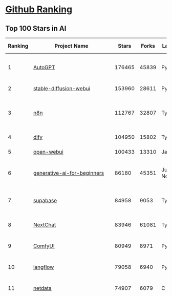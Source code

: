 [Github Ranking](../README.md)
==========

## Top 100 Stars in AI

| Ranking | Project Name | Stars | Forks | Language | Open Issues | Description | Last Commit |
| ------- | ------------ | ----- | ----- | -------- | ----------- | ----------- | ----------- |
| 1 | [AutoGPT](https://github.com/Significant-Gravitas/AutoGPT) | 176465 | 45839 | Python | 139 | AutoGPT is the vision of accessible AI for everyone, to use and to build on. Our mission is to provide the tools, so that you can focus on what matters. | 2025-06-27T23:23:57Z |
| 2 | [stable-diffusion-webui](https://github.com/AUTOMATIC1111/stable-diffusion-webui) | 153960 | 28611 | Python | 2349 | Stable Diffusion web UI | 2025-05-03T06:17:03Z |
| 3 | [n8n](https://github.com/n8n-io/n8n) | 112767 | 32807 | TypeScript | 644 | Fair-code workflow automation platform with native AI capabilities. Combine visual building with custom code, self-host or cloud, 400+ integrations. | 2025-06-28T00:53:31Z |
| 4 | [dify](https://github.com/langgenius/dify) | 104950 | 15802 | TypeScript | 682 | Production-ready platform for agentic workflow development. | 2025-06-27T12:11:39Z |
| 5 | [open-webui](https://github.com/open-webui/open-webui) | 100433 | 13310 | JavaScript | 169 | User-friendly AI Interface (Supports Ollama, OpenAI API, ...) | 2025-06-27T20:53:08Z |
| 6 | [generative-ai-for-beginners](https://github.com/microsoft/generative-ai-for-beginners) | 86180 | 45351 | Jupyter Notebook | 6 | 21 Lessons, Get Started Building with Generative AI  🔗 https://microsoft.github.io/generative-ai-for-beginners/ | 2025-06-23T04:14:43Z |
| 7 | [supabase](https://github.com/supabase/supabase) | 84958 | 9053 | TypeScript | 270 | The Postgres development platform. Supabase gives you a dedicated Postgres database to build your web, mobile, and AI applications. | 2025-06-28T02:57:59Z |
| 8 | [NextChat](https://github.com/ChatGPTNextWeb/NextChat) | 83946 | 61081 | TypeScript | 640 | ✨ Light and Fast AI Assistant. Support: Web \| iOS \| MacOS \| Android \|  Linux \| Windows | 2025-06-23T12:45:25Z |
| 9 | [ComfyUI](https://github.com/comfyanonymous/ComfyUI) | 80949 | 8971 | Python | 2371 | The most powerful and modular diffusion model GUI, api and backend with a graph/nodes interface. | 2025-06-27T23:57:55Z |
| 10 | [langflow](https://github.com/langflow-ai/langflow) | 79058 | 6940 | Python | 418 | Langflow is a powerful tool for building and deploying AI-powered agents and workflows. | 2025-06-28T02:47:50Z |
| 11 | [netdata](https://github.com/netdata/netdata) | 74907 | 6079 | C | 164 | The fastest path to AI-powered full stack observability, even for lean teams. | 2025-06-28T00:23:37Z |
| 12 | [funNLP](https://github.com/fighting41love/funNLP) | 74400 | 14890 | Python | 33 | 中英文敏感词、语言检测、中外手机/电话归属地/运营商查询、名字推断性别、手机号抽取、身份证抽取、邮箱抽取、中日文人名库、中文缩写库、拆字词典、词汇情感值、停用词、反动词表、暴恐词表、繁简体转换、英文模拟中文发音、汪峰歌词生成器、职业名称词库、同义词库、反义词库、否定词库、汽车品牌词库、汽车零件词库、连续英文切割、各种中文词向量、公司名字大全、古诗词库、IT词库、财经词库、成语词库、地名词库、历史名人词库、诗词词库、医学词库、饮食词库、法律词库、汽车词库、动物词库、中文聊天语料、中文谣言数据、百度中文问答数据集、句子相似度匹配算法集合、bert资源、文本生成&摘要相关工具、cocoNLP信息抽取工具、国内电话号码正则匹配、清华大学XLORE:中英文跨语言百科知识图谱、清华大学人工智能技术系列报告、自然语言生成、NLU太难了系列、自动对联数据及机器人、用户名黑名单列表、罪名法务名词及分类模型、微信公众号语料、cs224n深度学习自然语言处理课程、中文手写汉字识别、中文自然语言处理 语料/数据集、变量命名神器、分词语料库+代码、任务型对话英文数据集、ASR 语音数据集 + 基于深度学习的中文语音识别系统、笑声检测器、Microsoft多语言数字/单位/如日期时间识别包、中华新华字典数据库及api(包括常用歇后语、成语、词语和汉字)、文档图谱自动生成、SpaCy 中文模型、Common Voice语音识别数据集新版、神经网络关系抽取、基于bert的命名实体识别、关键词(Keyphrase)抽取包pke、基于医疗领域知识图谱的问答系统、基于依存句法与语义角色标注的事件三元组抽取、依存句法分析4万句高质量标注数据、cnocr：用来做中文OCR的Python3包、中文人物关系知识图谱项目、中文nlp竞赛项目及代码汇总、中文字符数据、speech-aligner: 从“人声语音”及其“语言文本”产生音素级别时间对齐标注的工具、AmpliGraph: 知识图谱表示学习(Python)库：知识图谱概念链接预测、Scattertext 文本可视化(python)、语言/知识表示工具：BERT & ERNIE、中文对比英文自然语言处理NLP的区别综述、Synonyms中文近义词工具包、HarvestText领域自适应文本挖掘工具（新词发现-情感分析-实体链接等）、word2word：(Python)方便易用的多语言词-词对集：62种语言/3,564个多语言对、语音识别语料生成工具：从具有音频/字幕的在线视频创建自动语音识别(ASR)语料库、构建医疗实体识别的模型（包含词典和语料标注）、单文档非监督的关键词抽取、Kashgari中使用gpt-2语言模型、开源的金融投资数据提取工具、文本自动摘要库TextTeaser: 仅支持英文、人民日报语料处理工具集、一些关于自然语言的基本模型、基于14W歌曲知识库的问答尝试--功能包括歌词接龙and已知歌词找歌曲以及歌曲歌手歌词三角关系的问答、基于Siamese bilstm模型的相似句子判定模型并提供训练数据集和测试数据集、用Transformer编解码模型实现的根据Hacker News文章标题自动生成评论、用BERT进行序列标记和文本分类的模板代码、LitBank：NLP数据集——支持自然语言处理和计算人文学科任务的100部带标记英文小说语料、百度开源的基准信息抽取系统、虚假新闻数据集、Facebook: LAMA语言模型分析，提供Transformer-XL/BERT/ELMo/GPT预训练语言模型的统一访问接口、CommonsenseQA：面向常识的英文QA挑战、中文知识图谱资料、数据及工具、各大公司内部里大牛分享的技术文档 PDF 或者 PPT、自然语言生成SQL语句（英文）、中文NLP数据增强（EDA）工具、英文NLP数据增强工具 、基于医药知识图谱的智能问答系统、京东商品知识图谱、基于mongodb存储的军事领域知识图谱问答项目、基于远监督的中文关系抽取、语音情感分析、中文ULMFiT-情感分析-文本分类-语料及模型、一个拍照做题程序、世界各国大规模人名库、一个利用有趣中文语料库 qingyun 训练出来的中文聊天机器人、中文聊天机器人seqGAN、省市区镇行政区划数据带拼音标注、教育行业新闻语料库包含自动文摘功能、开放了对话机器人-知识图谱-语义理解-自然语言处理工具及数据、中文知识图谱：基于百度百科中文页面-抽取三元组信息-构建中文知识图谱、masr: 中文语音识别-提供预训练模型-高识别率、Python音频数据增广库、中文全词覆盖BERT及两份阅读理解数据、ConvLab：开源多域端到端对话系统平台、中文自然语言处理数据集、基于最新版本rasa搭建的对话系统、基于TensorFlow和BERT的管道式实体及关系抽取、一个小型的证券知识图谱/知识库、复盘所有NLP比赛的TOP方案、OpenCLaP：多领域开源中文预训练语言模型仓库、UER：基于不同语料+编码器+目标任务的中文预训练模型仓库、中文自然语言处理向量合集、基于金融-司法领域(兼有闲聊性质)的聊天机器人、g2pC：基于上下文的汉语读音自动标记模块、Zincbase 知识图谱构建工具包、诗歌质量评价/细粒度情感诗歌语料库、快速转化「中文数字」和「阿拉伯数字」、百度知道问答语料库、基于知识图谱的问答系统、jieba_fast 加速版的jieba、正则表达式教程、中文阅读理解数据集、基于BERT等最新语言模型的抽取式摘要提取、Python利用深度学习进行文本摘要的综合指南、知识图谱深度学习相关资料整理、维基大规模平行文本语料、StanfordNLP 0.2.0：纯Python版自然语言处理包、NeuralNLP-NeuralClassifier：腾讯开源深度学习文本分类工具、端到端的封闭域对话系统、中文命名实体识别：NeuroNER vs. BertNER、新闻事件线索抽取、2019年百度的三元组抽取比赛：“科学空间队”源码、基于依存句法的开放域文本知识三元组抽取和知识库构建、中文的GPT2训练代码、ML-NLP - 机器学习(Machine Learning)NLP面试中常考到的知识点和代码实现、nlp4han:中文自然语言处理工具集(断句/分词/词性标注/组块/句法分析/语义分析/NER/N元语法/HMM/代词消解/情感分析/拼写检查、XLM：Facebook的跨语言预训练语言模型、用基于BERT的微调和特征提取方法来进行知识图谱百度百科人物词条属性抽取、中文自然语言处理相关的开放任务-数据集-当前最佳结果、CoupletAI - 基于CNN+Bi-LSTM+Attention 的自动对对联系统、抽象知识图谱、MiningZhiDaoQACorpus - 580万百度知道问答数据挖掘项目、brat rapid annotation tool: 序列标注工具、大规模中文知识图谱数据：1.4亿实体、数据增强在机器翻译及其他nlp任务中的应用及效果、allennlp阅读理解:支持多种数据和模型、PDF表格数据提取工具 、 Graphbrain：AI开源软件库和科研工具，目的是促进自动意义提取和文本理解以及知识的探索和推断、简历自动筛选系统、基于命名实体识别的简历自动摘要、中文语言理解测评基准，包括代表性的数据集&基准模型&语料库&排行榜、树洞 OCR 文字识别 、从包含表格的扫描图片中识别表格和文字、语声迁移、Python口语自然语言处理工具集(英文)、 similarity：相似度计算工具包，java编写、海量中文预训练ALBERT模型 、Transformers 2.0 、基于大规模音频数据集Audioset的音频增强 、Poplar：网页版自然语言标注工具、图片文字去除，可用于漫画翻译 、186种语言的数字叫法库、Amazon发布基于知识的人-人开放领域对话数据集 、中文文本纠错模块代码、繁简体转换 、 Python实现的多种文本可读性评价指标、类似于人名/地名/组织机构名的命名体识别数据集 、东南大学《知识图谱》研究生课程(资料)、. 英文拼写检查库 、 wwsearch是企业微信后台自研的全文检索引擎、CHAMELEON：深度学习新闻推荐系统元架构 、 8篇论文梳理BERT相关模型进展与反思、DocSearch：免费文档搜索引擎、 LIDA：轻量交互式对话标注工具 、aili - the fastest in-memory index in the East 东半球最快并发索引 、知识图谱车音工作项目、自然语言生成资源大全 、中日韩分词库mecab的Python接口库、中文文本摘要/关键词提取、汉字字符特征提取器 (featurizer)，提取汉字的特征（发音特征、字形特征）用做深度学习的特征、中文生成任务基准测评 、中文缩写数据集、中文任务基准测评 - 代表性的数据集-基准(预训练)模型-语料库-baseline-工具包-排行榜、PySS3：面向可解释AI的SS3文本分类器机器可视化工具 、中文NLP数据集列表、COPE - 格律诗编辑程序、doccano：基于网页的开源协同多语言文本标注工具 、PreNLP：自然语言预处理库、简单的简历解析器，用来从简历中提取关键信息、用于中文闲聊的GPT2模型：GPT2-chitchat、基于检索聊天机器人多轮响应选择相关资源列表(Leaderboards、Datasets、Papers)、(Colab)抽象文本摘要实现集锦(教程 、词语拼音数据、高效模糊搜索工具、NLP数据增广资源集、微软对话机器人框架 、 GitHub Typo Corpus：大规模GitHub多语言拼写错误/语法错误数据集、TextCluster：短文本聚类预处理模块 Short text cluster、面向语音识别的中文文本规范化、BLINK：最先进的实体链接库、BertPunc：基于BERT的最先进标点修复模型、Tokenizer：快速、可定制的文本词条化库、中文语言理解测评基准，包括代表性的数据集、基准(预训练)模型、语料库、排行榜、spaCy 医学文本挖掘与信息提取 、 NLP任务示例项目代码集、 python拼写检查库、chatbot-list - 行业内关于智能客服、聊天机器人的应用和架构、算法分享和介绍、语音质量评价指标(MOSNet, BSSEval, STOI, PESQ, SRMR)、 用138GB语料训练的法文RoBERTa预训练语言模型 、BERT-NER-Pytorch：三种不同模式的BERT中文NER实验、无道词典 - 有道词典的命令行版本，支持英汉互查和在线查询、2019年NLP亮点回顾、 Chinese medical dialogue data 中文医疗对话数据集 、最好的汉字数字(中文数字)-阿拉伯数字转换工具、 基于百科知识库的中文词语多词义/义项获取与特定句子词语语义消歧、awesome-nlp-sentiment-analysis - 情感分析、情绪原因识别、评价对象和评价词抽取、LineFlow：面向所有深度学习框架的NLP数据高效加载器、中文医学NLP公开资源整理 、MedQuAD：(英文)医学问答数据集、将自然语言数字串解析转换为整数和浮点数、Transfer Learning in Natural Language Processing (NLP) 、面向语音识别的中文/英文发音辞典、Tokenizers：注重性能与多功能性的最先进分词器、CLUENER 细粒度命名实体识别 Fine Grained Named Entity Recognition、 基于BERT的中文命名实体识别、中文谣言数据库、NLP数据集/基准任务大列表、nlp相关的一些论文及代码, 包括主题模型、词向量(Word Embedding)、命名实体识别(NER)、文本分类(Text Classificatin)、文本生成(Text Generation)、文本相似性(Text Similarity)计算等，涉及到各种与nlp相关的算法，基于keras和tensorflow 、Python文本挖掘/NLP实战示例、 Blackstone：面向非结构化法律文本的spaCy pipeline和NLP模型通过同义词替换实现文本“变脸” 、中文 预训练 ELECTREA 模型: 基于对抗学习 pretrain Chinese Model 、albert-chinese-ner - 用预训练语言模型ALBERT做中文NER 、基于GPT2的特定主题文本生成/文本增广、开源预训练语言模型合集、多语言句向量包、编码、标记和实现：一种可控高效的文本生成方法、 英文脏话大列表 、attnvis：GPT2、BERT等transformer语言模型注意力交互可视化、CoVoST：Facebook发布的多语种语音-文本翻译语料库，包括11种语言(法语、德语、荷兰语、俄语、西班牙语、意大利语、土耳其语、波斯语、瑞典语、蒙古语和中文)的语音、文字转录及英文译文、Jiagu自然语言处理工具 - 以BiLSTM等模型为基础，提供知识图谱关系抽取 中文分词 词性标注 命名实体识别 情感分析 新词发现 关键词 文本摘要 文本聚类等功能、用unet实现对文档表格的自动检测，表格重建、NLP事件提取文献资源列表 、 金融领域自然语言处理研究资源大列表、CLUEDatasetSearch - 中英文NLP数据集：搜索所有中文NLP数据集，附常用英文NLP数据集 、medical_NER - 中文医学知识图谱命名实体识别 、(哈佛)讲因果推理的免费书、知识图谱相关学习资料/数据集/工具资源大列表、Forte：灵活强大的自然语言处理pipeline工具集 、Python字符串相似性算法库、PyLaia：面向手写文档分析的深度学习工具包、TextFooler：针对文本分类/推理的对抗文本生成模块、Haystack：灵活、强大的可扩展问答(QA)框架、中文关键短语抽取工具 | 2024-05-10T07:38:24Z |
| 13 | [Deep-Live-Cam](https://github.com/hacksider/Deep-Live-Cam) | 71366 | 10204 | Python | 96 | real time face swap and one-click video deepfake with only a single image | 2025-06-23T09:06:34Z |
| 14 | [browser-use](https://github.com/browser-use/browser-use) | 64225 | 7301 | Python | 449 | 🌐 Make websites accessible for AI agents. Automate tasks online with ease. | 2025-06-27T22:19:36Z |
| 15 | [AppFlowy](https://github.com/AppFlowy-IO/AppFlowy) | 64100 | 4392 | Dart | 923 | Bring projects, wikis, and teams together with AI. AppFlowy is the AI collaborative workspace where you achieve more without losing control of your data. The leading open source Notion alternative. | 2025-06-23T01:18:21Z |
| 16 | [lobe-chat](https://github.com/lobehub/lobe-chat) | 62861 | 13078 | TypeScript | 778 | 🤯 Lobe Chat - an open-source, modern design AI chat framework. Supports multiple AI providers (OpenAI / Claude 4 / Gemini / DeepSeek / Ollama / Qwen), Knowledge Base (file upload / knowledge management / RAG ), Multi-Modal (Plugins / Artifacts / MCP) and thinking. One-click FREE deployment of your private ChatGPT/ Claude / DeepSeek application. | 2025-06-28T03:42:42Z |
| 17 | [system-prompts-and-models-of-ai-tools](https://github.com/x1xhlol/system-prompts-and-models-of-ai-tools) | 61617 | 18330 | None | 20 | FULL v0, Cursor, Manus, Same.dev, Lovable, Devin, Replit Agent, Windsurf Agent, VSCode Agent, Dia Browser, Trae AI & Cluely (And other Open Sourced) System Prompts, Tools & AI Models. | 2025-06-27T21:35:51Z |
| 18 | [ragflow](https://github.com/infiniflow/ragflow) | 58398 | 5773 | Python | 2313 | RAGFlow is an open-source RAG (Retrieval-Augmented Generation) engine based on deep document understanding. | 2025-06-27T13:14:38Z |
| 19 | [awesome-mcp-servers](https://github.com/punkpeye/awesome-mcp-servers) | 58248 | 4475 | None | 31 | A collection of MCP servers. | 2025-06-22T07:10:04Z |
| 20 | [LLMs-from-scratch](https://github.com/rasbt/LLMs-from-scratch) | 57183 | 7941 | Jupyter Notebook | 2 | Implement a ChatGPT-like LLM in PyTorch from scratch, step by step | 2025-06-28T00:28:57Z |
| 21 | [MetaGPT](https://github.com/FoundationAgents/MetaGPT) | 56806 | 6814 | Python | 26 | 🌟 The Multi-Agent Framework: First AI Software Company, Towards Natural Language Programming | 2025-06-13T14:15:25Z |
| 22 | [gpt-engineer](https://github.com/AntonOsika/gpt-engineer) | 54377 | 7182 | Python | 24 | CLI platform to experiment with codegen. Precursor to: https://lovable.dev | 2025-05-14T10:15:10Z |
| 23 | [ChatGPT](https://github.com/lencx/ChatGPT) | 53876 | 6129 | Rust | 812 | 🔮 ChatGPT Desktop Application (Mac, Windows and Linux) | 2024-08-29T17:58:11Z |
| 24 | [LLaMA-Factory](https://github.com/hiyouga/LLaMA-Factory) | 53088 | 6501 | Python | 501 | Unified Efficient Fine-Tuning of 100+ LLMs & VLMs (ACL 2024) | 2025-06-27T10:19:15Z |
| 25 | [meilisearch](https://github.com/meilisearch/meilisearch) | 52056 | 2086 | Rust | 199 | A lightning-fast search engine API bringing AI-powered hybrid search to your sites and applications. | 2025-06-27T12:41:04Z |
| 26 | [awesome-llm-apps](https://github.com/Shubhamsaboo/awesome-llm-apps) | 46618 | 5318 | Python | 5 | Collection of awesome LLM apps with AI Agents and RAG using OpenAI, Anthropic, Gemini and opensource models. | 2025-06-27T23:15:43Z |
| 27 | [crawl4ai](https://github.com/unclecode/crawl4ai) | 46586 | 4464 | Python | 165 | 🚀🤖 Crawl4AI: Open-source LLM Friendly Web Crawler & Scraper. Don't be shy, join here: https://discord.gg/jP8KfhDhyN | 2025-06-27T13:57:55Z |
| 28 | [autogen](https://github.com/microsoft/autogen) | 46574 | 7066 | Python | 389 | A programming framework for agentic AI 🤖 PyPi: autogen-agentchat Discord: https://aka.ms/autogen-discord Office Hour: https://aka.ms/autogen-officehour | 2025-06-28T01:57:36Z |
| 29 | [anything-llm](https://github.com/Mintplex-Labs/anything-llm) | 45801 | 4569 | JavaScript | 271 | The all-in-one Desktop & Docker AI application with built-in RAG, AI agents, No-code agent builder, MCP compatibility,  and more. | 2025-06-24T23:19:52Z |
| 30 | [JeecgBoot](https://github.com/jeecgboot/JeecgBoot) | 43152 | 15408 | Java | 22 | 🔥集成完善AIGC应用的低代码平台，旨在帮助企业快速实现低代码开发和构建、部署个性化的 AI 应用。 前后端分离 SpringBoot，SpringCloud，Ant Design&Vue3，Mybatis，Shiro！强大的代码生成器让前后端代码一键生成，无需写任何代码! 成套AI大模型功能: AI模型管理、AI应用、知识库、AI流程编排、AI对话助手等； | 2025-06-26T03:50:31Z |
| 31 | [OpenBB](https://github.com/OpenBB-finance/OpenBB) | 42123 | 3793 | Python | 42 | Investment Research for Everyone, Everywhere. | 2025-06-27T19:55:49Z |
| 32 | [ClickHouse](https://github.com/ClickHouse/ClickHouse) | 41398 | 7424 | C++ | 4174 | ClickHouse® is a real-time analytics database management system | 2025-06-28T02:56:26Z |
| 33 | [kong](https://github.com/Kong/kong) | 41147 | 4944 | Lua | 69 | 🦍 The Cloud-Native API Gateway and AI Gateway. | 2025-06-24T09:28:23Z |
| 34 | [ailearning](https://github.com/apachecn/ailearning) | 41045 | 11574 | Python | 2 | AiLearning：数据分析+机器学习实战+线性代数+PyTorch+NLTK+TF2 | 2024-11-12T16:21:55Z |
| 35 | [ColossalAI](https://github.com/hpcaitech/ColossalAI) | 41003 | 4521 | Python | 428 | Making large AI models cheaper, faster and more accessible | 2025-06-27T06:19:26Z |
| 36 | [airflow](https://github.com/apache/airflow) | 40753 | 15238 | Python | 1195 | Apache Airflow - A platform to programmatically author, schedule, and monitor workflows | 2025-06-28T00:03:03Z |
| 37 | [Flowise](https://github.com/FlowiseAI/Flowise) | 40740 | 20844 | TypeScript | 531 | Build AI Agents, Visually | 2025-06-27T09:31:01Z |
| 38 | [firecrawl](https://github.com/mendableai/firecrawl) | 40688 | 3816 | TypeScript | 137 | 🔥 Turn entire websites into LLM-ready markdown or structured data. Scrape, crawl and extract with a single API. | 2025-06-27T16:56:10Z |
| 39 | [GitHubDaily](https://github.com/GitHubDaily/GitHubDaily) | 38697 | 4035 | None | 373 | 坚持分享 GitHub 上高质量、有趣实用的开源技术教程、开发者工具、编程网站、技术资讯。A list cool, interesting projects of GitHub. | 2025-03-20T08:54:47Z |
| 40 | [AI-For-Beginners](https://github.com/microsoft/AI-For-Beginners) | 38254 | 7206 | Jupyter Notebook | 24 | 12 Weeks, 24 Lessons, AI for All! | 2025-06-25T19:07:05Z |
| 41 | [quivr](https://github.com/QuivrHQ/quivr) | 38056 | 3647 | Python | 1 | Opiniated RAG for integrating GenAI in your apps 🧠   Focus on your product rather than the RAG. Easy integration in existing products with customisation!  Any LLM: GPT4, Groq, Llama. Any Vectorstore: PGVector, Faiss. Any Files. Anyway you want.  | 2025-06-27T14:44:02Z |
| 42 | [chatgpt-on-wechat](https://github.com/zhayujie/chatgpt-on-wechat) | 37925 | 9310 | Python | 295 | 基于大模型搭建的聊天机器人，同时支持 微信公众号、企业微信应用、飞书、钉钉 等接入，可选择ChatGPT/Claude/DeepSeek/文心一言/讯飞星火/通义千问/ Gemini/GLM-4/Kimi/LinkAI，能处理文本、语音和图片，访问操作系统和互联网，支持基于自有知识库进行定制企业智能客服。 | 2025-06-24T12:45:28Z |
| 43 | [photoprism](https://github.com/photoprism/photoprism) | 37748 | 2100 | Go | 427 | AI-Powered Photos App for the Decentralized Web 🌈💎✨ | 2025-06-27T17:51:27Z |
| 44 | [ray](https://github.com/ray-project/ray) | 37729 | 6532 | Python | 3827 | Ray is an AI compute engine. Ray consists of a core distributed runtime and a set of AI Libraries for accelerating ML workloads. | 2025-06-28T03:29:14Z |
| 45 | [upscayl](https://github.com/upscayl/upscayl) | 37649 | 1733 | TypeScript | 60 | 🆙 Upscayl - #1 Free and Open Source AI Image Upscaler for Linux, MacOS and Windows. | 2025-06-19T01:49:10Z |
| 46 | [Open-Assistant](https://github.com/LAION-AI/Open-Assistant) | 37391 | 3274 | Python | 228 | OpenAssistant is a chat-based assistant that understands tasks, can interact with third-party systems, and retrieve information dynamically to do so. | 2024-08-17T01:55:35Z |
| 47 | [MoneyPrinterTurbo](https://github.com/harry0703/MoneyPrinterTurbo) | 37320 | 5352 | Python | 166 | 利用AI大模型，一键生成高清短视频 Generate short videos with one click using AI LLM. | 2025-06-11T06:34:54Z |
| 48 | [ai-hedge-fund](https://github.com/virattt/ai-hedge-fund) | 37228 | 6475 | Python | 15 | An AI Hedge Fund Team | 2025-06-27T18:55:18Z |
| 49 | [gemini-cli](https://github.com/google-gemini/gemini-cli) | 37077 | 2832 | TypeScript | 517 | An open-source AI agent that brings the power of Gemini directly into your terminal. | 2025-06-28T02:05:47Z |
| 50 | [MockingBird](https://github.com/babysor/MockingBird) | 36373 | 5255 | Python | 476 | 🚀AI拟声: 5秒内克隆您的声音并生成任意语音内容 Clone a voice in 5 seconds to generate arbitrary speech in real-time | 2024-11-15T05:00:29Z |
| 51 | [google-research](https://github.com/google-research/google-research) | 35864 | 8126 | Jupyter Notebook | 1060 | Google Research | 2025-06-26T10:14:38Z |
| 52 | [mem0](https://github.com/mem0ai/mem0) | 35572 | 3611 | Python | 361 | Memory for AI Agents; Announcing OpenMemory MCP - local and secure memory management. | 2025-06-27T16:54:00Z |
| 53 | [chatbox](https://github.com/chatboxai/chatbox) | 35501 | 3391 | TypeScript | 728 | User-friendly Desktop Client App for AI Models/LLMs (GPT, Claude, Gemini, Ollama...) | 2025-06-26T03:25:41Z |
| 54 | [aider](https://github.com/Aider-AI/aider) | 34942 | 3201 | Python | 905 | aider is AI pair programming in your terminal | 2025-06-28T00:34:03Z |
| 55 | [AgentGPT](https://github.com/reworkd/AgentGPT) | 34435 | 9447 | TypeScript | 129 | 🤖 Assemble, configure, and deploy autonomous AI Agents in your browser. | 2025-04-29T01:19:32Z |
| 56 | [gold-miner](https://github.com/xitu/gold-miner) | 34170 | 5043 | None | 8 | 🥇掘金翻译计划，可能是世界最大最好的英译中技术社区，最懂读者和译者的翻译平台： | 2024-04-17T09:44:37Z |
| 57 | [LocalAI](https://github.com/mudler/LocalAI) | 33524 | 2593 | Go | 455 | :robot: The free, Open Source alternative to OpenAI, Claude and others. Self-hosted and local-first. Drop-in replacement for OpenAI,  running on consumer-grade hardware. No GPU required. Runs gguf, transformers, diffusers and many more models architectures. Features: Generate Text, Audio, Video, Images, Voice Cloning, Distributed, P2P inference | 2025-06-27T21:48:46Z |
| 58 | [crewAI](https://github.com/crewAIInc/crewAI) | 33448 | 4493 | Python | 54 | Framework for orchestrating role-playing, autonomous AI agents. By fostering collaborative intelligence, CrewAI empowers agents to work together seamlessly, tackling complex tasks. | 2025-06-27T13:54:12Z |
| 59 | [gpt-pilot](https://github.com/Pythagora-io/gpt-pilot) | 32969 | 3367 | Python | 236 | The first real AI developer | 2025-03-04T06:26:32Z |
| 60 | [mindsdb](https://github.com/mindsdb/mindsdb) | 32899 | 5398 | Python | 88 | AI's query engine - Platform for building AI that can answer questions over large scale federated data. - The only MCP Server you'll ever need | 2025-06-27T16:13:29Z |
| 61 | [docling](https://github.com/docling-project/docling) | 32831 | 2128 | Python | 387 | Get your documents ready for gen AI | 2025-06-27T16:35:49Z |
| 62 | [spaCy](https://github.com/explosion/spaCy) | 31836 | 4521 | Python | 159 | 💫 Industrial-strength Natural Language Processing (NLP) in Python | 2025-05-28T15:28:05Z |
| 63 | [ruoyi-vue-pro](https://github.com/YunaiV/ruoyi-vue-pro) | 31817 | 6855 | Java | 20 | 🔥 官方推荐 🔥 RuoYi-Vue 全新 Pro 版本，优化重构所有功能。基于 Spring Boot + MyBatis Plus + Vue & Element 实现的后台管理系统 + 微信小程序，支持 RBAC 动态权限、数据权限、SaaS 多租户、Flowable 工作流、三方登录、支付、短信、商城、CRM、ERP、AI 大模型等功能。你的 ⭐️ Star ⭐️，是作者生发的动力！ | 2025-06-18T08:04:08Z |
| 64 | [fabric](https://github.com/danielmiessler/fabric) | 31726 | 3299 | JavaScript | 198 | Fabric is an open-source framework for augmenting humans using AI. It provides a modular system for solving specific problems using a crowdsourced set of AI prompts that can be used anywhere. | 2025-06-28T02:59:33Z |
| 65 | [nacos](https://github.com/alibaba/nacos) | 31674 | 13067 | Java | 271 | an easy-to-use dynamic service discovery, configuration and service management platform for building AI cloud native applications. | 2025-06-26T08:52:56Z |
| 66 | [chatbot-ui](https://github.com/mckaywrigley/chatbot-ui) | 31639 | 9054 | TypeScript | 172 | AI chat for any model. | 2024-08-03T00:38:07Z |
| 67 | [fairseq](https://github.com/facebookresearch/fairseq) | 31579 | 6549 | Python | 1184 | Facebook AI Research Sequence-to-Sequence Toolkit written in Python. | 2025-06-10T21:41:39Z |
| 68 | [tabby](https://github.com/TabbyML/tabby) | 31568 | 1510 | Rust | 192 | Self-hosted AI coding assistant | 2025-06-11T11:40:51Z |
| 69 | [cursor-free-vip](https://github.com/yeongpin/cursor-free-vip) | 31177 | 3924 | Python | 486 | [Support 0.49.x]（Reset Cursor AI MachineID & Bypass Higher Token Limit） Cursor Ai ，自动重置机器ID ， 免费升级使用Pro功能: You've reached your trial request limit. / Too many free trial accounts used on this machine. Please upgrade to pro. We have this limit in place to prevent abuse. Please let us know if you believe this is a mistake. | 2025-06-18T02:18:31Z |
| 70 | [netron](https://github.com/lutzroeder/netron) | 30555 | 2924 | JavaScript | 20 | Visualizer for neural network, deep learning and machine learning models | 2025-06-27T16:19:14Z |
| 71 | [cursor](https://github.com/cursor/cursor) | 30523 | 1947 | None | 1843 | The AI Code Editor | 2024-10-13T19:23:26Z |
| 72 | [khoj](https://github.com/khoj-ai/khoj) | 30434 | 1733 | Python | 77 | Your AI second brain. Self-hostable. Get answers from the web or your docs. Build custom agents, schedule automations, do deep research. Turn any online or local LLM into your personal, autonomous AI (gpt, claude, gemini, llama, qwen, mistral). Get started - free. | 2025-06-28T01:23:20Z |
| 73 | [AI-Expert-Roadmap](https://github.com/AMAI-GmbH/AI-Expert-Roadmap) | 29984 | 2529 | JavaScript | 19 | Roadmap to becoming an Artificial Intelligence Expert in 2022 | 2023-12-31T02:20:16Z |
| 74 | [roop](https://github.com/s0md3v/roop) | 29971 | 6800 | Python | 0 | one-click face swap | 2024-08-19T12:57:17Z |
| 75 | [pytorch-lightning](https://github.com/Lightning-AI/pytorch-lightning) | 29684 | 3523 | Python | 952 | Pretrain, finetune ANY AI model of ANY size on multiple GPUs, TPUs with zero code changes. | 2025-06-27T15:55:40Z |
| 76 | [Mr.-Ranedeer-AI-Tutor](https://github.com/JushBJJ/Mr.-Ranedeer-AI-Tutor) | 29565 | 3385 | None | 13 | A GPT-4 AI Tutor Prompt for customizable personalized learning experiences. | 2025-06-14T06:58:48Z |
| 77 | [agno](https://github.com/agno-agi/agno) | 28957 | 3687 | Python | 74 | Full-stack framework for building Multi-Agent Systems with memory, knowledge and reasoning. | 2025-06-27T23:28:57Z |
| 78 | [exo](https://github.com/exo-explore/exo) | 28716 | 1825 | Python | 352 | Run your own AI cluster at home with everyday devices 📱💻 🖥️⌚ | 2025-03-21T22:23:32Z |
| 79 | [Jobs_Applier_AI_Agent_AIHawk](https://github.com/feder-cr/Jobs_Applier_AI_Agent_AIHawk) | 28372 | 4280 | Python | 11 | AIHawk aims to easy job hunt process by automating the job application process. Utilizing artificial intelligence, it enables users to apply for multiple jobs in a tailored way. | 2025-05-28T13:24:12Z |
| 80 | [ai-agents-for-beginners](https://github.com/microsoft/ai-agents-for-beginners) | 28185 | 7828 | Jupyter Notebook | 8 | 11 Lessons to Get Started Building AI Agents | 2025-06-17T09:01:08Z |
| 81 | [continue](https://github.com/continuedev/continue) | 27346 | 3046 | TypeScript | 915 | ⏩ Create, share, and use custom AI code assistants with our open-source IDE extensions and hub of models, rules, prompts, docs, and other building blocks | 2025-06-28T03:23:06Z |
| 82 | [so-vits-svc](https://github.com/svc-develop-team/so-vits-svc) | 27303 | 5012 | Python | 21 | SoftVC VITS Singing Voice Conversion | 2023-11-11T13:11:31Z |
| 83 | [LibreChat](https://github.com/danny-avila/LibreChat) | 27189 | 4826 | TypeScript | 164 | Enhanced ChatGPT Clone: Features Agents, DeepSeek, Anthropic, AWS, OpenAI, Assistants API, Azure, Groq, o1, GPT-4o, Mistral, OpenRouter, Vertex AI, Gemini, Artifacts, AI model switching, message search, Code Interpreter, langchain, DALL-E-3, OpenAPI Actions, Functions, Secure Multi-User Auth, Presets, open-source for self-hosting. Active project. | 2025-06-27T23:30:13Z |
| 84 | [llm-app](https://github.com/pathwaycom/llm-app) | 27056 | 646 | Jupyter Notebook | 5 | Ready-to-run cloud templates for RAG, AI pipelines, and enterprise search with live data. 🐳Docker-friendly.⚡Always in sync with Sharepoint, Google Drive, S3, Kafka, PostgreSQL, real-time data APIs, and more. | 2025-05-16T07:58:43Z |
| 85 | [Folo](https://github.com/RSSNext/Folo) | 26986 | 1172 | TypeScript | 198 | 🧡 Follow everything in one place | 2025-06-28T03:48:21Z |
| 86 | [nx](https://github.com/nrwl/nx) | 26151 | 2548 | TypeScript | 579 | An AI-first build platform that connects everything from your editor to CI. Helping you deliver fast, without breaking things. | 2025-06-28T00:21:15Z |
| 87 | [generative-models](https://github.com/Stability-AI/generative-models) | 26087 | 2902 | Python | 269 | Generative Models by Stability AI | 2025-05-20T14:53:33Z |
| 88 | [qlib](https://github.com/microsoft/qlib) | 25955 | 3973 | Python | 242 | Qlib is an AI-oriented Quant investment platform that aims to use AI tech to empower Quant Research, from exploring ideas to implementing productions. Qlib supports diverse ML modeling paradigms, including supervised learning, market dynamics modeling, and RL, and is now equipped with https://github.com/microsoft/RD-Agent to automate R&D process. | 2025-06-26T15:17:49Z |
| 89 | [composio](https://github.com/ComposioHQ/composio) | 25557 | 4424 | TypeScript | 45 | Composio equips your AI agents & LLMs with 100+ high-quality integrations via function calling | 2025-06-27T04:47:33Z |
| 90 | [InvokeAI](https://github.com/invoke-ai/InvokeAI) | 25391 | 2594 | TypeScript | 730 | Invoke is a leading creative engine for Stable Diffusion models, empowering professionals, artists, and enthusiasts to generate and create visual media using the latest AI-driven technologies. The solution offers an industry leading WebUI, and serves as the foundation for multiple commercial products. | 2025-06-27T19:37:55Z |
| 91 | [Genesis](https://github.com/Genesis-Embodied-AI/Genesis) | 25356 | 2287 | Python | 104 | A generative world for general-purpose robotics & embodied AI learning. | 2025-06-27T19:01:59Z |
| 92 | [semantic-kernel](https://github.com/microsoft/semantic-kernel) | 25205 | 4002 | C# | 435 | Integrate cutting-edge LLM technology quickly and easily into your apps | 2025-06-27T22:20:28Z |
| 93 | [PDFMathTranslate](https://github.com/Byaidu/PDFMathTranslate) | 24991 | 2152 | Python | 115 | PDF scientific paper translation with preserved formats - 基于 AI 完整保留排版的 PDF 文档全文双语翻译，支持 Google/DeepL/Ollama/OpenAI 等服务，提供 CLI/GUI/MCP/Docker/Zotero | 2025-06-25T07:03:24Z |
| 94 | [FastGPT](https://github.com/labring/FastGPT) | 24905 | 6414 | TypeScript | 554 | FastGPT is a knowledge-based platform built on the LLMs, offers a comprehensive suite of out-of-the-box capabilities such as data processing, RAG retrieval, and visual AI workflow orchestration, letting you easily develop and deploy complex question-answering systems without the need for extensive setup or configuration. | 2025-06-28T02:08:04Z |
| 95 | [kratos](https://github.com/go-kratos/kratos) | 24520 | 4089 | Go | 15 | Your ultimate Go microservices framework for the cloud-native era. | 2025-06-01T18:48:42Z |
| 96 | [modular](https://github.com/modular/modular) | 24380 | 2640 | Mojo | 692 | The Modular Platform (includes MAX & Mojo) | 2025-06-27T06:15:36Z |
| 97 | [qdrant](https://github.com/qdrant/qdrant) | 24354 | 1667 | Rust | 331 | Qdrant - High-performance, massive-scale Vector Database and Vector Search Engine for the next generation of AI. Also available in the cloud https://cloud.qdrant.io/ | 2025-06-27T17:19:15Z |
| 98 | [500-AI-Machine-learning-Deep-learning-Computer-vision-NLP-Projects-with-code](https://github.com/ashishpatel26/500-AI-Machine-learning-Deep-learning-Computer-vision-NLP-Projects-with-code) | 24293 | 5789 | None | 42 | 500 AI Machine learning Deep learning Computer vision NLP Projects with code | 2024-07-26T13:06:49Z |
| 99 | [Warp](https://github.com/warpdotdev/Warp) | 23875 | 476 | None | 3020 | Warp is a modern, Rust-based terminal with AI built in so you and your team can build great software, faster. | 2025-06-25T19:09:38Z |
| 100 | [facefusion](https://github.com/facefusion/facefusion) | 23561 | 3686 | Python | 0 | Industry leading face manipulation platform | 2025-06-25T09:50:29Z |

